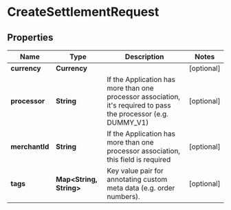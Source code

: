 

# CreateSettlementRequest


## Properties

| Name | Type | Description | Notes |
|------------ | ------------- | ------------- | -------------|
|**currency** | **Currency** |  |  [optional] |
|**processor** | **String** | If the Application has more than one processor association, it&#39;s required to pass the processor (e.g. DUMMY_V1) |  [optional] |
|**merchantId** | **String** | If the Application has more than one processor association, this field is required |  [optional] |
|**tags** | **Map&lt;String, String&gt;** | Key value pair for annotating custom meta data (e.g. order numbers). |  [optional] |



